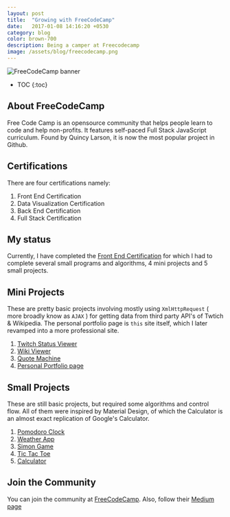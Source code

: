 ```yaml
---
layout: post
title:  "Growing with FreeCodeCamp"
date:   2017-01-08 14:16:20 +0530
category: blog
color: brown-700
description: Being a camper at Freecodecamp
image: /assets/blog/freecodecamp.png
---
```


<img src="https://camo.githubusercontent.com/60c67cf9ac2db30d478d21755289c423e1f985c6/68747470733a2f2f73332e616d617a6f6e6177732e636f6d2f66726565636f646563616d702f776964652d736f6369616c2d62616e6e65722e706e67" alt="FreeCodeCamp banner">

* TOC
{:toc}

## About FreeCodeCamp

Free Code Camp is an opensource community that helps people learn to code and help non-profits. It features self-paced Full Stack JavaScript curriculum. Found by Quincy Larson, it is now the most popular project in Github. 

## Certifications

There are four certifications namely:

1. Front End Certification
2. Data Visualization Certification
3. Back End Certification
4. Full Stack Certification

## My status

Currently, I have completed the [Front End Certification](https://www.freecodecamp.com/mukilane/front-end-certification) for which I had to complete several small programs and algorithms, 4 mini projects and 5 small projects. 

## Mini Projects
These are pretty basic projects involving mostly using `XmlHttpRequest` ( more broadly know as `AJAX` ) for getting data from third party API's of Twtich & Wikipedia. The personal portfolio page is `this` site itself, which I later revamped into a more professional site.

1. [Twitch Status Viewer](https://mukilane.github.io/projects/twitchstatus")
2. [Wiki Viewer](https://mukilane.github.io/projects/wikiviewer)
3. [Quote Machine](https://mukilane.github.io/projects/quoter)
4. [Personal Portfolio page](https://mukilane.github.io/about_the_site)


## Small Projects
These are still basic projects, but required some algorithms and control flow. All of them were inspired by Material Design, of which the Calculator is an almost exact replication of Google's Calculator. 

1. [Pomodoro Clock](https://mukilane.github.io/projects/pomodoro)
2. [Weather App](https://mukilane.github.io/projects/weather)
3. [Simon Game](https://mukilane.github.io/projects/simongame)
4. [Tic Tac Toe](https://mukilane.github.io/projects/tictactoe)
5. [Calculator](https://mukilane.github.io/projects/calculator)

## Join the Community
You can join the community at [FreeCodeCamp][freecodecamp]. Also, follow their [Medium page](https://medium.com/freecodecamp)

[freecodecamp]: http://jekyllrb.com/docs/home
[about]: https://www.freecodecamp.com/about/
